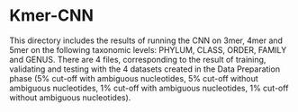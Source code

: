 # Kmer-CNN
This directory includes the results of running the CNN on 3mer, 4mer and 5mer on the following taxonomic levels: PHYLUM, CLASS, ORDER, FAMILY and GENUS. There are 4 files, corresponding to the result of training, validating and testing with the 4 datasets created in the Data Preparation phase (5% cut-off with ambiguous nucleotides, 5% cut-off without ambiguous nucleotides, 1% cut-off with ambiguous nucleotides, 1% cut-off without ambiguous nucleotides).
